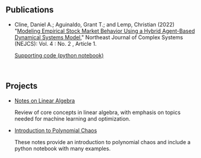 ## Publications

- Cline, Daniel A.; Aguinaldo, Grant T.; and Lemp, Christian (2022) "[Modeling Empirical Stock Market Behavior Using a Hybrid Agent-Based Dynamical Systems Model](https://orb.binghamton.edu/nejcs/vol4/iss2/1/)," Northeast Journal of Complex Systems (NEJCS): Vol. 4 : No. 2 , Article 1.

  [Supporting code (python notebook)](https://github.com/dcline1/MarketABM/blob/main/MarketABM.ipynb)

<br>


## Projects

- [Notes on Linear Algebra](https://github.com/dcline1/LinearAlgebra)

  Review of core concepts in linear algebra, with emphasis on topics needed for machine learning and optimization.


- [Introduction to Polynomial Chaos](https://github.com/dcline1/PolynomialChaos)

  These notes provide an introduction to polynomial chaos and include a python notebook with many examples.
 
  
  
 
<br>

<br>

<br>

<br>

<br>

<br>

<br>

<br>

<br>

<br>

